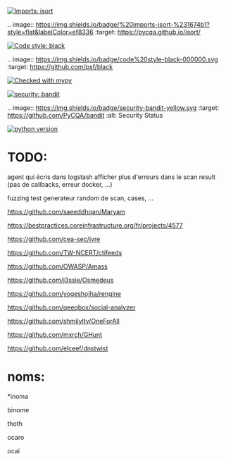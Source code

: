 

[![Imports: isort](https://img.shields.io/badge/%20imports-isort-%231674b1?style=flat&labelColor=ef8336)](https://pycqa.github.io/isort/)


.. image:: https://img.shields.io/badge/%20imports-isort-%231674b1?style=flat&labelColor=ef8336
    :target: https://pycqa.github.io/isort/


[![Code style: black](https://img.shields.io/badge/code%20style-black-000000.svg)](https://github.com/psf/black)


.. image:: https://img.shields.io/badge/code%20style-black-000000.svg
    :target: https://github.com/psf/black


[![Checked with mypy](http://www.mypy-lang.org/static/mypy_badge.svg)](http://mypy-lang.org/)


[![security: bandit](https://img.shields.io/badge/security-bandit-yellow.svg)](https://github.com/PyCQA/bandit)


.. image:: https://img.shields.io/badge/security-bandit-yellow.svg
    :target: https://github.com/PyCQA/bandit
    :alt: Security Status


[![python version](https://img.shields.io/badge/python-3.8-blue)](https://www.python.org/)



# TODO:
agent qui écris dans logstash
afficher plus d'erreurs dans le scan result (pas de callbacks, erreur docker, ...)

fuzzing test generateur random de scan, cases, ...


https://github.com/saeeddhqan/Maryam



https://bestpractices.coreinfrastructure.org/fr/projects/4577


https://github.com/cea-sec/ivre



https://github.com/TW-NCERT/ctifeeds

https://github.com/OWASP/Amass


https://github.com/j3ssie/Osmedeus

https://github.com/yogeshojha/rengine

https://github.com/qeeqbox/social-analyzer


https://github.com/shmilylty/OneForAll

https://github.com/mxrch/GHunt

https://github.com/elceef/dnstwist

# noms:

*inoma


binome

thoth

ocaro

ocai
